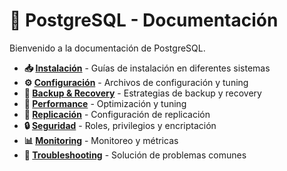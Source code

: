 # 🐘 PostgreSQL - Documentación

Bienvenido a la documentación de PostgreSQL.

- **📥 [Instalación](installation/index.md)** - Guías de instalación en diferentes sistemas
- **⚙️ [Configuración](configuration/index.md)** - Archivos de configuración y tuning
- **💾 [Backup & Recovery](backup-recovery/index.md)** - Estrategias de backup y recovery
- **🚀 [Performance](performance/index.md)** - Optimización y tuning
- **🔁 [Replicación](replication/index.md)** - Configuración de replicación
- **🔒 [Seguridad](security/index.md)** - Roles, privilegios y encriptación
- **📊 [Monitoring](monitoring/index.md)** - Monitoreo y métricas
- **🔧 [Troubleshooting](troubleshooting/index.md)** - Solución de problemas comunes
